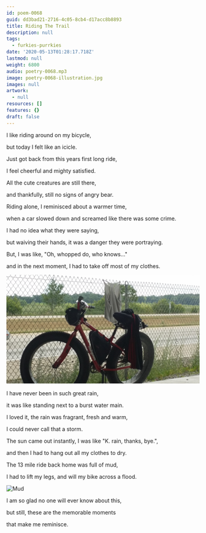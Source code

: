 ```yaml
---
id: poem-0068
guid: dd3bad21-2716-4c05-8cb4-d17acc8b8893
title: Riding The Trail
description: null
tags:
  - furkies-purrkies
date: '2020-05-13T01:28:17.718Z'
lastmod: null
weight: 6800
audio: poetry-0068.mp3
image: poetry-0068-illustration.jpg
images: null
artwork:
  - null
resources: []
features: {}
draft: false
---
```


I like riding around on my bicycle,

but today I felt like an icicle.

Just got back from this years first long ride,

I feel cheerful and mighty satisfied.

All the cute creatures are still there,

and thankfully, still no signs of angry bear.

Riding alone, I reminisced about a warmer time,

when a car slowed down and screamed like there was some crime.

I had no idea what they were saying,

but waiving their hands, it was a danger they were portraying.

But, I was like, "Oh, whopped do, who knows..."

and in the next moment, I had to take off most of my clothes.

![No Clothes](files/poetry-0068-noclothes.jpg)

I have never been in such great rain,

it was like standing next to a burst water main.

I loved it, the rain was fragrant, fresh and warm,

I could never call that a storm.

The sun came out instantly, I was like "K. rain, thanks, bye.",

and then I had to hang out all my clothes to dry.

The 13 mile ride back home was full of mud,

I had to lift my legs, and will my bike across a flood.

![Mud](files/poetry-0068-mud.jpg)

I am so glad no one will ever know about this,

but still, these are the memorable moments

that make me reminisce.
